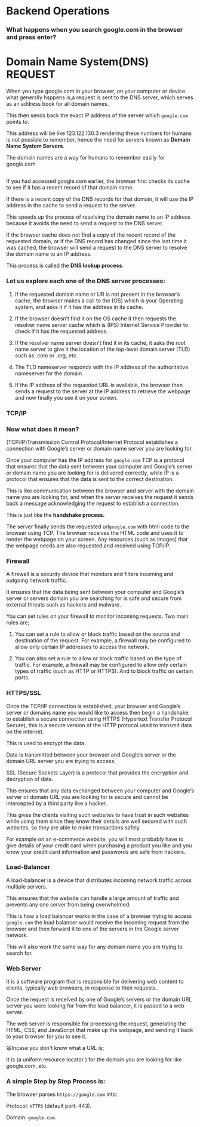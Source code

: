 # Backend Operations 
### What happens when you search google.com in the browser and press enter?

# Domain Name System(DNS) REQUEST

When you type google.com in your browser, on your computer or device what generslly hsppens is,a request is sent to the DNS server, which serves as an address book for all domain names.

This then sends back the exact IP address of the server which ```google.com``` points to.

This address will be like 123.122.130.3 rendering these numbers for humans is not possible to remember, hence the need for servers known as **Domain Name System Servers**. 

The domain names are a way for humans to remember easily for google.com
##
If you had accessed google.com earlier, the browser first checks its cache to see if it has a recent record of that domain name.

If there is a recent copy of the DNS records for that domain, it will use the IP address in the cache to send a request to the server. 

This speeds up the process of resolving the domain name to an IP address because it avoids the need to send a request to the DNS server.

If the browser cache does not find a copy of the recent record of the requested domain, or if the DNS record has changed since the last time it was cached, the browser will send a request to the DNS server to resolve the domain name to an IP address.

This process is called the **DNS lookup process**.

### Let us explore each one of the DNS server processes:
1. If the requested domain name or UR is not present in the browser’s cache, the browser makes a call to the (OS) which is your Operating system, and asks it if it has the address in its cache.

2. If the browser doesn’t find it on the OS cache it then requests the resolver name server cache which is (IPS) Internet Service Provider to check if it has the requested address.

3. If the resolver name server doesn’t find it in its cache, it asks the root name server to give it the location of the top-level domain server (TLD) such as .com or .org, etc.

4. The TLD nameserver responds with the IP address of the authoritative nameserver for the domain.

5. If the IP address of the requested URL is available, the browser then sends a request to the server at the IP address to retrieve the webpage and now finally you see it on your screen.

### TCP/IP
### Now what does it mean?
(TCP/IP)Transmission Control Protocol/Internet Protocol establishes a connection with Google’s server or domain name server you are looking for. 

Once your computer has the IP address for ```google.com``` TCP is a protocol that ensures that the data sent between your computer and Google’s server or domain name you are looking for is delivered correctly, while IP is a protocol that ensures that the data is sent to the correct destination.

This is like communication between the browser and server with the domain name you are looking for, and when the server receives the request it sends back a message acknowledging the request to establish a connection. 

This is just like the **handshake process.**

The server finally sends the requested url```google.com``` with html code to the browser using TCP.
The browser receives the HTML code and uses it to render the webpage on your screen.
Any resources (such as images) that the webpage needs are also requested and received using TCP/IP.

### Firewall
A firewall is a security device that monitors and filters incoming and outgoing network traffic. 
 
It ensures that the data being sent between your computer and Google’s server or servers domain you are searching for is safe and secure from external threats such as hackers and malware.

You can set rules on your firewall to monitor incoming requests. Two main rules are;

  1. You can set a rule to allow or block traffic based on the source and destination of the request. For example, a firewall may be configured to allow only certain IP addresses to access the network.

  2. You can also set a rule to allow or block traffic based on the type of traffic. For example, a firewall may be configured to allow only certain types of traffic (such as HTTP or HTTPS). And to block traffic on certain ports.

### HTTPS/SSL
Once the TCP/IP connection is established, your browser and Google’s server or domains name you would like to access then begin a handshake to establish a secure connection using HTTPS (Hypertext Transfer Protocol Secure), this is a secure version of the HTTP protocol used to transmit data on the internet.

This is used to encrypt the data.

Data is transmitted between your browser and Google’s server or the domain URL server you are trying to access.

SSL (Secure Sockets Layer) is a protocol that provides the encryption and decryption of data.

This ensures that any data exchanged between your computer and Google’s server or domain URL you are looking for is secure and cannot be intercepted by a third party like a hacker.

This gives the clients visiting such websites to have trust in such websites while using them since they know their details are well secured with such websites, so they are able to make transactions safely.

For example on an e-commerce website, you will most probably have to give details of your credit card when purchasing a product you like and you know your credit card information and passwords are safe from hackers.


### Load-Balancer
A load-balancer is a device that distributes incoming network traffic across multiple servers. 

This ensures that the website can handle a large amount of traffic and prevents any one server from being overwhelmed.

This is how a load balancer works in the case of a browser trying to access ```google.com``` the load balancer would receive the incoming request from the browser and then forward it to one of the servers in the Google server network.

This will also work the same way for any domain name you are trying to search for.

### Web Server
It is a software program that is responsible for delivering web content to clients, typically web browsers, in response to their requests.

Once the request is received by one of Google’s servers or the domain URL server you were looking for from the load balancer, it is passed to a web server. 

The web server is responsible for processing the request, generating the HTML, CSS, and JavaScript that make up the webpage, and sending it back to your browser for you to see it.

😆Incase you don't know what a URL is;

It is (a uniform resource locator ) for the domain you are looking for like google.com, etc.

### A simple Step by Step Process is:
The browser parses ```https://google.com``` into:

Protocol: ```HTTPS``` (default port: 443).

Domain: ```google.com```.
